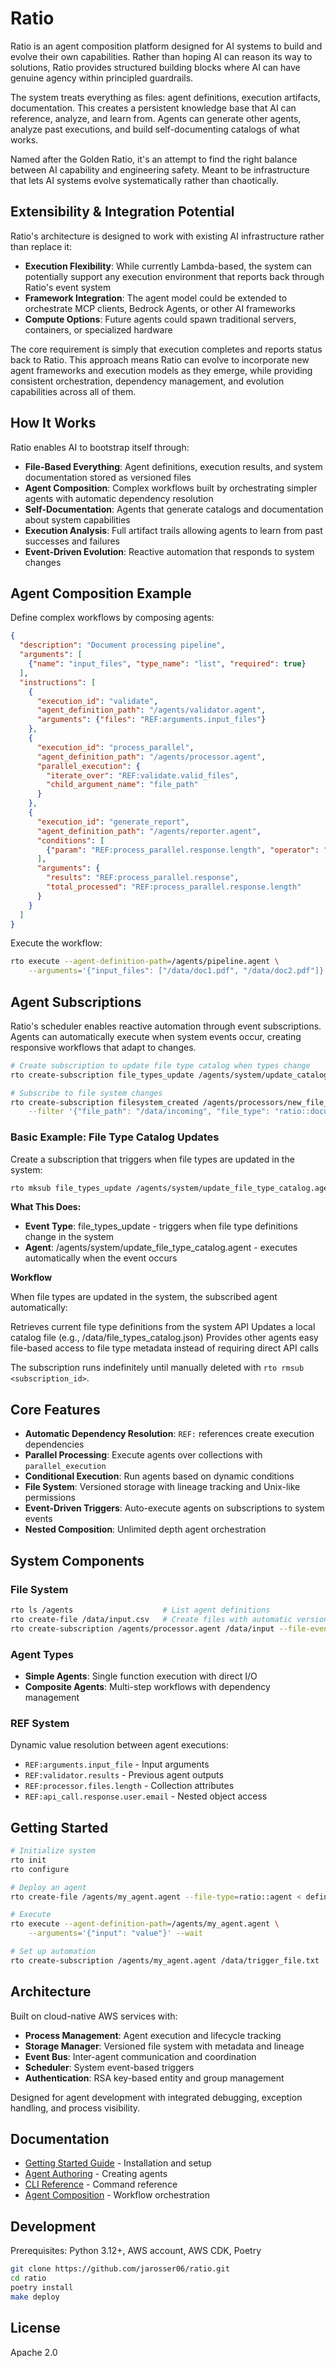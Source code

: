 Ratio
=====

Ratio is an agent composition platform designed for AI systems to build and evolve their own capabilities. Rather than hoping
AI can reason its way to solutions, Ratio provides structured building blocks where AI can have genuine agency within principled
guardrails.

The system treats everything as files: agent definitions, execution artifacts, documentation. This creates a persistent knowledge
base that AI can reference, analyze, and learn from. Agents can generate other agents, analyze past executions, and build
self-documenting catalogs of what works.

Named after the Golden Ratio, it's an attempt to find the right balance between AI capability and engineering safety. Meant to be 
infrastructure that lets AI systems evolve systematically rather than chaotically.

## Extensibility & Integration Potential
Ratio's architecture is designed to work with existing AI infrastructure rather than replace it:

- **Execution Flexibility**: While currently Lambda-based, the system can potentially support any execution environment that reports back through Ratio's event system
- **Framework Integration**: The agent model could be extended to orchestrate MCP clients, Bedrock Agents, or other AI frameworks
- **Compute Options**: Future agents could spawn traditional servers, containers, or specialized hardware

The core requirement is simply that execution completes and reports status back to Ratio. This approach means Ratio can evolve to
incorporate new agent frameworks and execution models as they emerge, while providing consistent orchestration, dependency
management, and evolution capabilities across all of them.

## How It Works

Ratio enables AI to bootstrap itself through:

- **File-Based Everything**: Agent definitions, execution results, and system documentation stored as versioned files
- **Agent Composition**: Complex workflows built by orchestrating simpler agents with automatic dependency resolution
- **Self-Documentation**: Agents that generate catalogs and documentation about system capabilities
- **Execution Analysis**: Full artifact trails allowing agents to learn from past successes and failures
- **Event-Driven Evolution**: Reactive automation that responds to system changes

## Agent Composition Example

Define complex workflows by composing agents:

```json
{
  "description": "Document processing pipeline",
  "arguments": [
    {"name": "input_files", "type_name": "list", "required": true}
  ],
  "instructions": [
    {
      "execution_id": "validate",
      "agent_definition_path": "/agents/validator.agent",
      "arguments": {"files": "REF:arguments.input_files"}
    },
    {
      "execution_id": "process_parallel",
      "agent_definition_path": "/agents/processor.agent", 
      "parallel_execution": {
        "iterate_over": "REF:validate.valid_files",
        "child_argument_name": "file_path"
      }
    },
    {
      "execution_id": "generate_report",
      "agent_definition_path": "/agents/reporter.agent",
      "conditions": [
        {"param": "REF:process_parallel.response.length", "operator": "greater_than", "value": 0}
      ],
      "arguments": {
        "results": "REF:process_parallel.response",
        "total_processed": "REF:process_parallel.response.length"
      }
    }
  ]
}
```

Execute the workflow:
```bash
rto execute --agent-definition-path=/agents/pipeline.agent \
    --arguments='{"input_files": ["/data/doc1.pdf", "/data/doc2.pdf"]}'
```

## Agent Subscriptions
Ratio's scheduler enables reactive automation through event subscriptions. Agents can automatically execute
when system events occur, creating responsive workflows that adapt to changes.

```bash
# Create subscription to update file type catalog when types change
rto create-subscription file_types_update /agents/system/update_catalog.agent

# Subscribe to file system changes
rto create-subscription filesystem_created /agents/processors/new_file_handler.agent \
    --filter '{"file_path": "/data/incoming", "file_type": "ratio::document"}'
```

### Basic Example: File Type Catalog Updates
Create a subscription that triggers when file types are updated in the system:

```bash
rto mksub file_types_update /agents/system/update_file_type_catalog.agent
```

**What This Does:**

- **Event Type**: file_types_update - triggers when file type definitions change in the system
- **Agent**: /agents/system/update_file_type_catalog.agent - executes automatically when the event occurs

**Workflow**

When file types are updated in the system, the subscribed agent automatically:

Retrieves current file type definitions from the system API
Updates a local catalog file (e.g., /data/file_types_catalog.json)
Provides other agents easy file-based access to file type metadata instead of requiring direct API calls

The subscription runs indefinitely until manually deleted with `rto rmsub <subscription_id>`.

## Core Features
- **Automatic Dependency Resolution**: `REF:` references create execution dependencies
- **Parallel Processing**: Execute agents over collections with `parallel_execution`
- **Conditional Execution**: Run agents based on dynamic conditions
- **File System**: Versioned storage with lineage tracking and Unix-like permissions
- **Event-Driven Triggers**: Auto-execute agents on subscriptions to system events
- **Nested Composition**: Unlimited depth agent orchestration

## System Components

### File System
```bash
rto ls /agents                    # List agent definitions
rto create-file /data/input.csv   # Create files with automatic versioning
rto create-subscription /agents/processor.agent /data/input --file-event-type=created
```

### Agent Types
- **Simple Agents**: Single function execution with direct I/O
- **Composite Agents**: Multi-step workflows with dependency management

### REF System
Dynamic value resolution between agent executions:
- `REF:arguments.input_file` - Input arguments
- `REF:validator.results` - Previous agent outputs  
- `REF:processor.files.length` - Collection attributes
- `REF:api_call.response.user.email` - Nested object access

## Getting Started

```bash
# Initialize system
rto init
rto configure

# Deploy an agent
rto create-file /agents/my_agent.agent --file-type=ratio::agent < definition.json

# Execute
rto execute --agent-definition-path=/agents/my_agent.agent \
    --arguments='{"input": "value"}' --wait

# Set up automation
rto create-subscription /agents/my_agent.agent /data/trigger_file.txt
```

## Architecture

Built on cloud-native AWS services with:
- **Process Management**: Agent execution and lifecycle tracking
- **Storage Manager**: Versioned file system with metadata and lineage
- **Event Bus**: Inter-agent communication and coordination  
- **Scheduler**: System event-based triggers
- **Authentication**: RSA key-based entity and group management

Designed for agent development with integrated debugging, exception handling, and process visibility.

## Documentation

- [Getting Started Guide](GETTING_STARTED.md) - Installation and setup
- [Agent Authoring](docs/AGENT_AUTHORING.md) - Creating agents
- [CLI Reference](docs/CLI_CHEAT_SHEET.md) - Command reference
- [Agent Composition](docs/agent_definition_appendix/AGENT_COMPOSITION.md) - Workflow orchestration

## Development

Prerequisites: Python 3.12+, AWS account, AWS CDK, Poetry

```bash
git clone https://github.com/jarosser06/ratio.git
cd ratio
poetry install
make deploy
```

## License

Apache 2.0
